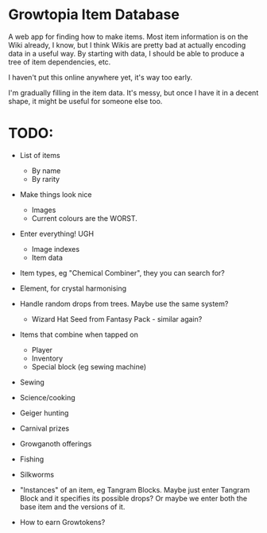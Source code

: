 # Growtopia Item Database
A web app for finding how to make items. Most item information is on the Wiki already, I know, but I think Wikis are pretty bad at actually encoding data in a useful way. By starting with data, I should be able to produce a tree of item dependencies, etc.

I haven't put this online anywhere yet, it's way too early.

I'm gradually filling in the item data. It's messy, but once I have it in a decent shape, it might be useful for someone else too.

# TODO:

- List of items
	- By name
	- By rarity

- Make things look nice
	- Images
	- Current colours are the WORST.

- Enter everything! UGH
	- Image indexes
	- Item data

- Item types, eg "Chemical Combiner", they you can search for?
- Element, for crystal harmonising

- Handle random drops from trees. Maybe use the same system?
	- Wizard Hat Seed from Fantasy Pack - similar again?
- Items that combine when tapped on
	- Player
	- Inventory
	- Special block (eg sewing machine)
- Sewing
- Science/cooking
- Geiger hunting
- Carnival prizes
- Growganoth offerings
- Fishing
- Silkworms
- "Instances" of an item, eg Tangram Blocks. Maybe just enter Tangram Block and it specifies its possible drops? Or maybe we enter both the base item and the versions of it.

- How to earn Growtokens?